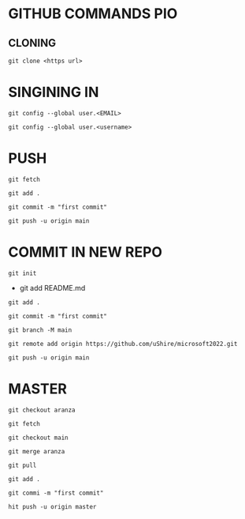 # GITHUB COMMANDS PIO

## CLONING
```
git clone <https url>
```

# SINGINING IN
```
git config --global user.<EMAIL>
```

```
git config --global user.<username>
```

# PUSH
```
git fetch
```

```
git add .
```

```
git commit -m "first commit"
```

```
git push -u origin main
```

# COMMIT IN NEW REPO
```
git init
```
- <if meron> git add README.md

```
git add .
```

```
git commit -m "first commit"
```

```
git branch -M main
```

```
git remote add origin https://github.com/uShire/microsoft2022.git
```

```
git push -u origin main
```

# MASTER

```
git checkout aranza
```

```
git fetch
```

```
git checkout main
```

```
git merge aranza
```

```
git pull
```

```
git add .
```

```
git commi -m "first commit"
```

```
hit push -u origin master
```
